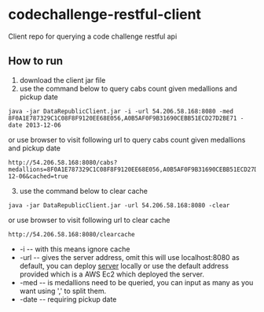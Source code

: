 # codechallenge-restful-client
Client repo for querying a code challenge restful api

## How to run
1. download the client jar file
2. use the command below to query cabs count given medallions and pickup date
``` 
java -jar DataRepublicClient.jar -i -url 54.206.58.168:8080 -med 8F0A1E787329C1C08F8F9120EE68E056,A0B5AF0F9B31690CEBB51ECD27D2BE71 -date 2013-12-06 
```
or use browser to visit following url to query cabs count given medallions and pickup date
```
http://54.206.58.168:8080/cabs?medallions=8F0A1E787329C1C08F8F9120EE68E056,A0B5AF0F9B31690CEBB51ECD27D2BE71&pickup_date=2013-12-06&cached=true
```
3. use the command below to clear cache
``` 
java -jar DataRepublicClient.jar -url 54.206.58.168:8080 -clear
```
or use browser to visit following url to clear cache
```
http://54.206.58.168:8080/clearcache
```
* -i -- with this means ignore cache
* -url -- gives the server address, omit this will use localhost:8080 as default, you can deploy [server](https://github.com/Xingyuj/datarepublic-server) locally or use the default address provided which is a AWS Ec2 which deployed the server.
* -med -- is medallions need to be queried, you can input as many as you want using ',' to split them.
* -date -- requiring pickup date
